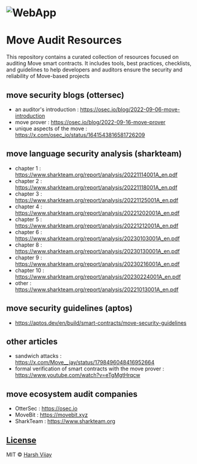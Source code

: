 # ![WebApp](https://github.com/0xriazaka/Move-Audit-Resources/blob/main/images/GVJHh-cWQAACyzB.jpg)
# Move Audit Resources
This repository contains a curated collection of resources focused on auditing Move smart contracts. It includes tools, best practices, checklists, and guidelines to help developers and auditors ensure the security and reliability of Move-based projects


## move security blogs (ottersec)
- an auditor's introduction : https://osec.io/blog/2022-09-06-move-introduction
- move prover : https://osec.io/blog/2022-09-16-move-prover
- unique aspects of the move : https://x.com/osec_io/status/1641543816581726209


## move language security analysis (sharkteam)
- chapter 1 : https://www.sharkteam.org/report/analysis/20221114001A_en.pdf
- chapter 2 : https://www.sharkteam.org/report/analysis/20221118001A_en.pdf
- chapter 3 : https://www.sharkteam.org/report/analysis/20221125001A_en.pdf
- chapter 4 : https://www.sharkteam.org/report/analysis/20221202001A_en.pdf
- chapter 5 : https://www.sharkteam.org/report/analysis/20221212001A_en.pdf
- chapter 6 : https://www.sharkteam.org/report/analysis/20230103001A_en.pdf
- chapter 8 : https://www.sharkteam.org/report/analysis/20230130001A_en.pdf
- chapter 9 : https://www.sharkteam.org/report/analysis/20230216001A_en.pdf
- chapter 10 : https://www.sharkteam.org/report/analysis/20230224001A_en.pdf
- other : https://www.sharkteam.org/report/analysis/20221013001A_en.pdf


## move security guidelines (aptos)
- https://aptos.dev/en/build/smart-contracts/move-security-guidelines

## other articles
- sandwich attacks : https://x.com/Move__jay/status/1798496048416952664
- formal verification of smart contracts with the move prover : https://www.youtube.com/watch?v=eTgMgtHrqcw

## move ecosystem audit companies
- OtterSec : https://osec.io
- MoveBit : https://movebit.xyz
- SharkTeam : https://www.sharkteam.org

## [License](https://github.com/iharsh234/WebApp/blob/master/LICENSE.md)

MIT © [Harsh Vijay ](https://github.com/iharsh234)
